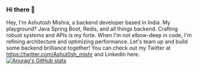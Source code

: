 ### Hi there 👋
Hey, I'm Ashutosh Mishra, a backend developer based in India. My playground? Java Spring Boot, Redis, and all things backend. Crafting robust systems and APIs is my forte. When I'm not elbow-deep in code, I'm refining architecture and optimizing performance. Let's team up and build some backend brilliance together! You can check out my Twitter at https://twitter.com/Ashut0sh_mishr and LinkedIn here.
[![Anurag's GitHub stats](https://github-readme-stats.vercel.app/api?username=0ashutosh)](https://github.com/anuraghazra/github-readme-stats)

